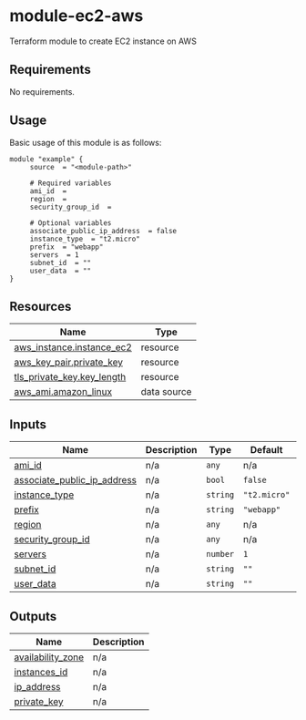 # module-ec2-aws

Terraform module to create EC2 instance on AWS

<!-- BEGIN_AUTOMATED_TF_DOCS_BLOCK -->
## Requirements

No requirements.
## Usage
Basic usage of this module is as follows:
```hcl
module "example" {
	 source  = "<module-path>"

	 # Required variables
	 ami_id  = 
	 region  = 
	 security_group_id  = 

	 # Optional variables
	 associate_public_ip_address  = false
	 instance_type  = "t2.micro"
	 prefix  = "webapp"
	 servers  = 1
	 subnet_id  = ""
	 user_data  = ""
}
```
## Resources

| Name | Type |
|------|------|
| [aws_instance.instance_ec2](https://registry.terraform.io/providers/hashicorp/aws/latest/docs/resources/instance) | resource |
| [aws_key_pair.private_key](https://registry.terraform.io/providers/hashicorp/aws/latest/docs/resources/key_pair) | resource |
| [tls_private_key.key_length](https://registry.terraform.io/providers/hashicorp/tls/latest/docs/resources/private_key) | resource |
| [aws_ami.amazon_linux](https://registry.terraform.io/providers/hashicorp/aws/latest/docs/data-sources/ami) | data source |
## Inputs

| Name | Description | Type | Default | Required |
|------|-------------|------|---------|:--------:|
| <a name="input_ami_id"></a> [ami\_id](#input\_ami\_id) | n/a | `any` | n/a | yes |
| <a name="input_associate_public_ip_address"></a> [associate\_public\_ip\_address](#input\_associate\_public\_ip\_address) | n/a | `bool` | `false` | no |
| <a name="input_instance_type"></a> [instance\_type](#input\_instance\_type) | n/a | `string` | `"t2.micro"` | no |
| <a name="input_prefix"></a> [prefix](#input\_prefix) | n/a | `string` | `"webapp"` | no |
| <a name="input_region"></a> [region](#input\_region) | n/a | `any` | n/a | yes |
| <a name="input_security_group_id"></a> [security\_group\_id](#input\_security\_group\_id) | n/a | `any` | n/a | yes |
| <a name="input_servers"></a> [servers](#input\_servers) | n/a | `number` | `1` | no |
| <a name="input_subnet_id"></a> [subnet\_id](#input\_subnet\_id) | n/a | `string` | `""` | no |
| <a name="input_user_data"></a> [user\_data](#input\_user\_data) | n/a | `string` | `""` | no |
## Outputs

| Name | Description |
|------|-------------|
| <a name="output_availability_zone"></a> [availability\_zone](#output\_availability\_zone) | n/a |
| <a name="output_instances_id"></a> [instances\_id](#output\_instances\_id) | n/a |
| <a name="output_ip_address"></a> [ip\_address](#output\_ip\_address) | n/a |
| <a name="output_private_key"></a> [private\_key](#output\_private\_key) | n/a |
<!-- END_AUTOMATED_TF_DOCS_BLOCK -->